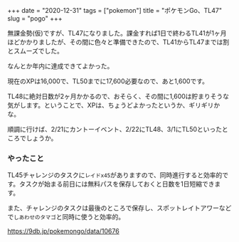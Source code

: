 +++
date = "2020-12-31"
tags = ["pokemon"]
title = "ポケモンGo、TL47"
slug = "pogo"
+++

無課金勢(仮)ですが、TL47になりました。課金すれば1日で終わるTL41が1ヶ月ほどかかりましたが、その間に色々と準備できたので、TL41からTL47までは割とスムーズでした。

なんとか年内に達成できてよかった。

現在のXPは16,000で、TL50までに17,600必要なので、あと1,600です。

TL48に絶対日数が2ヶ月かかるので、おそらく、その間に1,600は貯まりそうな気がします。ということで、XPは、ちょうどよかったというか、ギリギリかな。

順調に行けば、2/21にカントーイベント、2/22にTL48、3/1にTL50といったところでしょうか。

### やったこと

TL45チャレンジのタスクに`レイドx45`がありますので、同時進行すると効率的です。タスクが始まる前日には無料パスを保存しておくと日数を1日短縮できます。

また、チャレンジのタスクは最後のところで保存し、スポットレイトアワーなどで`しあわせのタマゴ`と同時に使うと効率的。

https://9db.jp/pokemongo/data/10676

